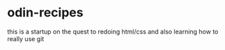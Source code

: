 # odin-recipes
this is a startup on the quest to redoing html/css and also learning how
 to really use git
